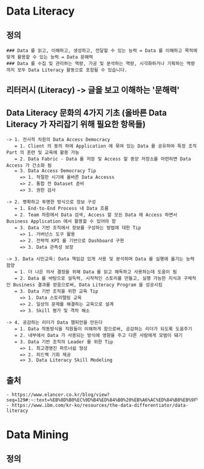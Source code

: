 # Data Literacy
  ## 정의 
    ### Data 를 읽고, 이해하고, 생성하고, 전달할 수 있는 능력 = Data 를 이해하고 목적에 맞게 활용할 수 있는 능력 = Data 문해력
    ### Data 를 수집 및 관리하는 역량, 가공 및 분석하는 역량, 시각화하거나 기획하는 역량까지 모두 Data Literacy 활동으로 포함될 수 있습니다.
    
  ## 리터러시 (Literacy) -> 글을 보고 이해하는 '문해력'
  ## Data Literacy 문화의 4가지 기초 (올바른 Data Literacy 가 자리잡기 위해 필요한 항목들)
    -> 1. 전사적 차원의 Data Access Democracy
       = 1. Client 의 동의 하에 Application 에 묶여 있는 Data 를 공유하여 특정 조직 Part 의 훈련 및 교육에 활용 가능
       = 2. Data Fabric - Data 를 저장 및 Access 할 중앙 저장소를 마련하면 Data Access 가 간소화 됨
       = 3. Data Access Democracy Tip
         => 1. 적절한 시기에 올바른 Data Accesss
         => 2. 통합 전 Dataset 준비
         => 3. 권한 검사
       
    -> 2. 명확하고 투명한 방식으로 정보 구성
       = 1. End-to-End Process 내 Data 흐름
       = 2. Team 차원에서 Data 검색, Access 할 모든 Data 에 Access 하면서 Business Application 에서 활용할 수 있어야 함
       = 3. Data 기반 조직에서 정보를 구성하는 방법에 대한 Tip
         => 1. 거버넌스 도구 활용
         => 2. 전략적 KPI 를 기반으로 Dashboard 구현
         => 3. Data 관측성 보장

    -> 3. Data 시민교육: Data 책임감 있게 사용 및 분석하며 Data 를 실행에 옮기는 능력 함양
       = 1. 더 나은 의사 결정을 위해 Data 를 읽고 해독하고 사용하는데 도움이 됨
       = 2. Data 를 바탕으로 설득력, 시작적인 스토리를 만들고, 실행 가능한 지식과 구체적인 Business 결과를 얻음으로써, Data Literacy Program 을 성공시킴
       = 3. Data 기반 조직을 위한 교육 Tip
         => 1. Data 스토리텔링 교육
         => 2. 일상의 문제를 해결하는 교육으로 설계
         => 3. Skill 평가 및 격차 해소
         
    -> 4. 공감하는 리더가 Data 챔피언을 만든다
       = 1. Data 작동방식을 직원들이 이해하게 함으로써, 공감하는 리더가 되도록 도움주기
       = 2. 내부에서 Data 가 사용되는 방식에 영향을 주고 다른 사람에게 모범이 돼기
       = 3. Data 기반 조직의 Leader 를 위한 Tip
         => 1. 최고경영진 파트너쉽 형성
         => 2. 피드백 기회 제공
         => 3. Data Literacy Skill Modeling
         
  ## 출처
    - https://www.elancer.co.kr/blog/view?seq=129#:~:text=%EB%8D%B0%EC%9D%B4%ED%84%B0%20%EB%A6%AC%ED%84%B0%EB%9F%AC%EC%8B%9C%EB%8A%94%20'%EB%8D%B0%EC%9D%B4%ED%84%B0%EB%A5%BC,%EC%9E%88%EB%8A%94%20%EB%8A%A5%EB%A0%A5'%EC%9D%84%20%EB%9C%BB%ED%95%A9%EB%8B%88%EB%8B%A4.
    - https://www.ibm.com/kr-ko/resources/the-data-differentiator/data-literacy

# Data Mining
  ## 정의
    
